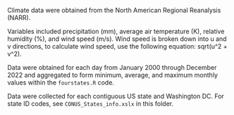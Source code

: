 Climate data were obtained from the North American Regional Reanalysis (NARR). 

Variables included precipitation (mm), average air temperature (K), relative humidity (%), and wind speed (m/s).
Wind speed is broken down into u and v directions, to calculate wind speed, use the following equation: sqrt(u^2 + v^2).

Data were obtained for each day from January 2000 through December 2022 and aggregated to form minimum, average, and maximum monthly values within the `fourstates.R` code.

Data were collected for each contiguous US state and Washington DC. For state ID codes, see `CONUS_States_info.xslx` in this folder.
